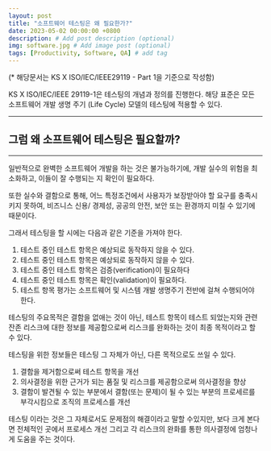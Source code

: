 ```yaml
---
layout: post
title: "소프트웨어 테스팅은 왜 필요한가?"
date: 2023-05-02 00:00:00 +0800
description: # Add post description (optional)
img: software.jpg # Add image post (optional)
tags: [Productivity, Software, QA] # add tag
---
```


(* 해당문서는 KS X ISO/IEC/IEEE29119 - Part 1을 기준으로 작성함)

KS X ISO/IEC/IEEE 29119-1은 테스팅의 개념과 정의를 진행한다.
해당 표준은 모든 소프트웨어 개발 생명 주기 (Life Cycle) 모델의 테스팅에 적용할 수 있다.

---
## 그럼 왜 소프트웨어 테스팅은 필요할까?
---

일반적으로 완벽한 소프트웨어 개발을 하는 것은 불가능하기에, 개발 실수의 위험을 최소화하고, 이들이 잘 수행되는 지 확인이 필요하다.

또한 실수와 결함으로 통해, 어느 특정조건에서 사용자가 보장받아야 할 요구를 충족시키지 못하여, 비즈니스 신용/ 경제성, 공공의 안전, 보안 또는 환경까지 미칠 수 있기에 때문이다.

그래서 테스팅을 할 시에는 다음과 같은 기준을 가져야 한다.

1. 테스트 중인 테스트 항목은 예상되로 동작하지 않을 수 있다.
2. 테스트 중인 테스트 항목은 예상되로 동작하지 않을 수 있다.
3. 테스트 중인 테스트 항목은 검증(verification)이 필요하다
4. 테스트 중인 테스트 항목은 확인(validation)이 필요하다.
5. 테스트 항목 평가는 소프트웨어 및 시스템 개발 생명주기 전반에 걸쳐 수행되어야 한다.

테스팅의 주요목적은 결함을 없애는 것이 아닌, 테스트 항목이 테스트 되었는지와 관련 잔존 리스크에 대한 정보를 제공함으로써 리스크를 완화하는 것이 최종 목적이라고 할 수 있다.

테스팅을 위한 정보들은 테스팅 그 자체가 아닌, 다른 목적으로도 쓰일 수 있다.

1. 결함을 제거함으로써 테스트 항목을 개선
2. 의사결정을 위한 근거가 되는 품질 및 리스크를 제공함으로써 의사결정을 향상
3. 결함이 발견될 수 있는 부분에서 결함(또는 문제)이 될 수 있는 부분의 프로세르를 부각시킴으로 조직의 프로세스를 개선

테스팅 이라는 것은 그 자체로서도 문제점의 해결이라고 말할 수있지만, 보다 크게 본다면 전체적인 곳에서 프로세스 개선 그리고 각 리스크의 완화를 통한 의사결정에 엄청나게 도움을 주는 것이다.